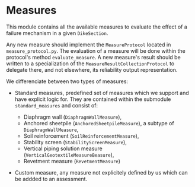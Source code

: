 # Measures

This module contains all the available measures to evaluate the effect of a failure mechanism in a given `DikeSection`.

Any new measure should implement the `MeasureProtocol` located in `measure_protocol.py`. The evaluation of a measure will be done within the protocol's method `evaluate_measure`. A new measure's result should be written to a specialization of the `MeasureResultCollectionProtocol` to delegate there, and not elsewhere, its reliability output representation.

We differenciate between two types of measures:

- Standard measures, predefined set of measures which we support and have explicit logic for. They are contained within the submodule `standard_measures` and consist of:
    - Diaphragm wall (`DiaphragmWallMeasure`),
    - Anchored sheetpile (`AnchoredSheetpileMeasure`), a subtype of `DiaphragmWallMeasure`,
    - Soil reinforcement (`SoilReinforcementMeasure`),
    - Stability screen (`StabilityScreenMeasure`),
    - Vertical piping solution measure (`VerticalGeotextileMeasureBeasure`),
    - Revetment measure (`RevetmentMeasure`)

- Custom measure, any measure not explicitely defined by us which can be addded to an assessment.